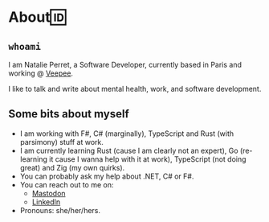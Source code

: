 # About🆔 

## `whoami`

I am Natalie Perret, a Software Developer, currently based in Paris and working @ [Veepee](https://www.veepee.com). 

I like to talk and write about mental health, work, and software development.

## Some bits about myself

- I am working with F#, C# (marginally), TypeScript and Rust (with parsimony) stuff at work.
- I am currently learning Rust (cause I am clearly not an expert), Go (re-learning it cause I wanna help with it at work), TypeScript (not doing great) and Zig (my own quirks).
- You can probably ask my help about .NET, C# or F#.
- You can reach out to me on:
  - [Mastodon](https://mastodon.social/@natalie_perret)
  - [LinkedIn](https://www.linkedin.com/in/natalie-perret)
- Pronouns: she/her/hers.
